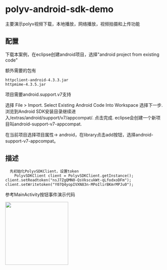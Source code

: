 polyv-android-sdk-demo
======================

主要演示polyv视频下载，本地播放，网络播放，视频拍摄和上传功能

配置
--
下载本案例，在eclipse创建android项目，选择"android project from existing code"

额外需要的包有

	httpclient-android-4.3.3.jar
	httpmime-4.3.5.jar

项目需要android.support.v7支持	

选择 File > Import.
Select Existing Android Code Into Workspace 选择下一步.
浏览到Android SDK安装目录继续进入<sdk>/extras/android/support/v7/appcompat/.
点击完成. eclipse会创建一个新项目叫android-support-v7-appcompat.

在当前项目选择项目属性-> android，在library点击add按钮，选择android-support-v7-appcompat。


描述
--
      先初始化PolyvSDKClient，设置token
      	PolyvSDKClient client = PolyvSDKClient.getInstance();
	client.setReadtoken("nsJ7ZgQMN0-QsVkscukWt-qLfodxoDFm");
	client.setWritetoken("Y07Q4yopIVXN83n-MPoIlirBKmrMPJu0");
		
参考MainActivity按钮事件演示代码

<img src="https://cloud.githubusercontent.com/assets/3022663/4606614/4593a3e2-5227-11e4-8108-e1ef286ca087.png" alt="" style="width: 200px;"/>


  
